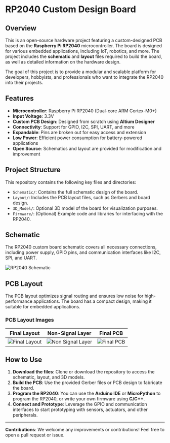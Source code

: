 # RP2040 Custom Design Board

## Overview
This is an open-source hardware project featuring a custom-designed PCB based on the **Raspberry Pi RP2040** microcontroller. The board is designed for various embedded applications, including IoT, robotics, and more. The project includes the **schematic** and **layout** files required to build the board, as well as detailed information on the hardware design.

The goal of this project is to provide a modular and scalable platform for developers, hobbyists, and professionals who want to integrate the RP2040 into their projects.

## Features
- **Microcontroller**: Raspberry Pi RP2040 (Dual-core ARM Cortex-M0+)
- **Input Voltage**: 3.3V
- **Custom PCB Design**: Designed from scratch using **Altium Designer**
- **Connectivity**: Support for GPIO, I2C, SPI, UART, and more
- **Expandable**: Pins are broken out for easy access and extension
- **Low Power**: Efficient power consumption for battery-powered applications
- **Open Source**: Schematics and layout are provided for modification and improvement

## Project Structure
This repository contains the following key files and directories:
- `Schematic/`: Contains the full schematic design of the board.
- `Layout/`: Includes the PCB layout files, such as Gerbers and board design.
- `3D_Model/`: Optional 3D model of the board for visualization purposes.
- `Firmware/`: (Optional) Example code and libraries for interfacing with the RP2040.

## Schematic
The RP2040 custom board schematic covers all necessary connections, including power supply, GPIO pins, and communication interfaces like I2C, SPI, and UART.

![RP2040 Schematic](images/Final_Schematic.jpg)

## PCB Layout
The PCB layout optimizes signal routing and ensures low noise for high-performance applications. The board has a compact design, making it suitable for embedded applications.

### PCB Layout Images

| Final Layout | Non-Signal Layer | Final PCB |
|--------------|------------------|-----------|
| ![Final Layout](images/Final_Layout.jpg) | ![Non Signal Layer](images/Non_Signal_Layer.jpg) | ![Final PCB](images/Final_PCB.jpg) |

## How to Use
1. **Download the files**: Clone or download the repository to access the schematic, layout, and 3D models.
2. **Build the PCB**: Use the provided Gerber files or PCB design to fabricate the board.
3. **Program the RP2040**: You can use the **Arduino IDE** or **MicroPython** to program the RP2040, or write your own firmware using **C/C++**.
4. **Connect and Prototype**: Leverage the GPIO and communication interfaces to start prototyping with sensors, actuators, and other peripherals.

---

**Contributions**: We welcome any improvements or contributions! Feel free to open a pull request or issue.

